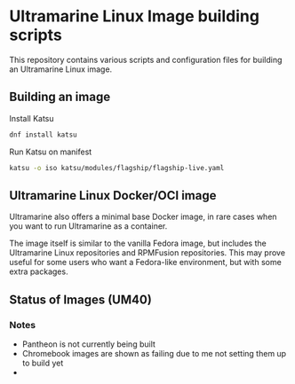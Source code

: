 # Ultramarine Linux Image building scripts

This repository contains various scripts and configuration files for building an Ultramarine Linux image.

## Building an image

Install Katsu

```bash
dnf install katsu
```

Run Katsu on manifest

```bash
katsu -o iso katsu/modules/flagship/flagship-live.yaml
```

## Ultramarine Linux Docker/OCI image

Ultramarine also offers a minimal base Docker image, in rare cases when you want to run Ultramarine as a container.

The image itself is similar to the vanilla Fedora image, but includes the Ultramarine Linux repositories and RPMFusion repositories. This may prove useful for some users who want a Fedora-like environment, but with some extra packages.

## Status of Images (UM40)

### Notes

- Pantheon is not currently being built
- Chromebook images are shown as failing due to me not setting them up to build yet
- 
